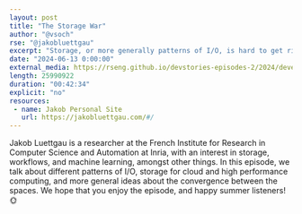 ```yaml
---
layout: post
title: "The Storage War"
author: "@vsoch"
rse: "@jakobluettgau"
excerpt: "Storage, or more generally patterns of I/O, is hard to get right."
date: "2024-06-13 0:00:00"
external_media: https://rseng.github.io/devstories-episodes-2/2024/developer-stories-jakob-luettgau-episode-98.mp3
length: 25990922 
duration: "00:42:34"
explicit: "no"
resources:
 - name: Jakob Personal Site
   url: https://jakobluettgau.com/#/
---
```


Jakob Luettgau is a researcher at the French Institute for Research in Computer Science and Automation at Inria, with an interest in storage, workflows, and machine learning, amongst other things. In this episode, we talk about different patterns of I/O, storage for cloud and high performance computing, and more general ideas about the convergence between the spaces. We hope that you enjoy the episode, and happy summer listeners! 🌞️
